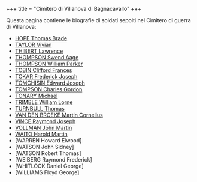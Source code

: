 +++
title = "Cimitero di Villanova di Bagnacavallo"
+++

Questa pagina contiene le biografie di soldati sepolti nel Cimitero di guerra di Villanova:

- [HOPE Thomas Brade](/research/brade_hope/)
- [TAYLOR Vivian](/cemeteries/soldiers/TAYLOR_Vivian/)
- [THIBERT Lawrence](/cemeteries/soldiers/THIBERT_Lawrence/)
- [THOMPSON Swend Aage](/cemeteries/soldiers/THOMPSON_Svend/)
- [THOMPSON William Parker](/cemeteries/soldiers/THOMPSON_WilliamP/)
- [TOBIN Clifford Frances](/cemeteries/soldiers/TOBIN_CliffordF/)
- [TOKAR Frederick Joseph](/cemeteries/soldiers/TOKAR_Frederick/)
- [TOMCHISIN Edward Joseph](/cemeteries/soldiers/TOMCHISIN_EdwardJ/)
- [TOMPSON Charles Gordon](/cemeteries/soldiers/TOMPSON_CharlesG/)
- [TONARY Michael](/cemeteries/soldiers/TONARY_Michael/)
- [TRIMBLE William Lorne](/cemeteries/soldiers/TRIMBLE_William/)
- [TURNBULL Thomas](/cemeteries/soldiers/TURNBULL_Thomas/)
- [VAN DEN BROEKE Martin Cornelius](/cemeteries/soldiers/VAN_DEN_BROEKE_Martin/)
- [VINCE Raymond Joseph](/cemeteries/soldiers/VINCE_Raymond/)
- [VOLLMAN John Martin](/cemeteries/soldiers/VOLLMAN_JohnM/)
- [WAITO Harold Martin](/cemeteries/soldiers/WAITO_Harold/)
- [WARREN Howard Elwood]
- [WATSON John Sidney]
- [WATSON Robert Thomas]
- [WEIBERG Raymond Frederick]
- [WHITLOCK Daniel George]
- [WILLIAMS Floyd George]

